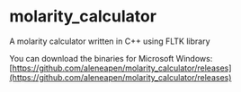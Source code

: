 # molarity_calculator
A molarity calculator written in C++ using FLTK library

You can download the binaries for Microsoft Windows: [https://github.com/aleneapen/molarity_calculator/releases](https://github.com/aleneapen/molarity_calculator/releases)
